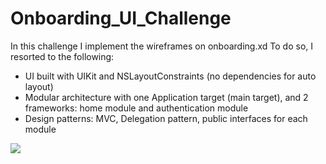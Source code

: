 # Onboarding_UI_Challenge
In this challenge I implement the wireframes on onboarding.xd
To do so, I resorted to the following:
* UI built with UIKit and NSLayoutConstraints (no dependencies for auto layout)
* Modular architecture with one Application target (main target), and 2 frameworks: home module and authentication module
* Design patterns: MVC, Delegation pattern, public interfaces for each module



![](onboarding.gif)
